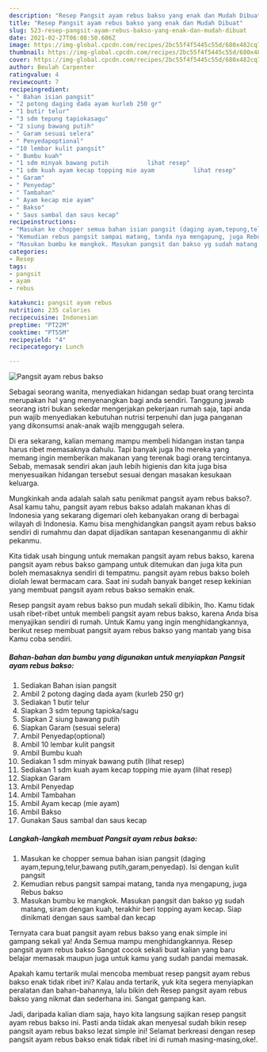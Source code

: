 ```yaml
---
description: "Resep Pangsit ayam rebus bakso yang enak dan Mudah Dibuat"
title: "Resep Pangsit ayam rebus bakso yang enak dan Mudah Dibuat"
slug: 523-resep-pangsit-ayam-rebus-bakso-yang-enak-dan-mudah-dibuat
date: 2021-02-27T06:08:50.606Z
image: https://img-global.cpcdn.com/recipes/2bc55f4f5445c55d/680x482cq70/pangsit-ayam-rebus-bakso-foto-resep-utama.jpg
thumbnail: https://img-global.cpcdn.com/recipes/2bc55f4f5445c55d/680x482cq70/pangsit-ayam-rebus-bakso-foto-resep-utama.jpg
cover: https://img-global.cpcdn.com/recipes/2bc55f4f5445c55d/680x482cq70/pangsit-ayam-rebus-bakso-foto-resep-utama.jpg
author: Beulah Carpenter
ratingvalue: 4
reviewcount: 7
recipeingredient:
- " Bahan isian pangsit"
- "2 potong daging dada ayam kurleb 250 gr"
- "1 butir telur"
- "3 sdm tepung tapiokasagu"
- "2 siung bawang putih"
- " Garam sesuai selera"
- " Penyedapoptional"
- "10 lembar kulit pangsit"
- " Bumbu kuah"
- "1 sdm minyak bawang putih           lihat resep"
- "1 sdm kuah ayam kecap topping mie ayam           lihat resep"
- " Garam"
- " Penyedap"
- " Tambahan"
- " Ayam kecap mie ayam"
- " Bakso"
- " Saus sambal dan saus kecap"
recipeinstructions:
- "Masukan ke chopper semua bahan isian pangsit (daging ayam,tepung,telur,bawang putih,garam,penyedap). Isi dengan kulit pangsit"
- "Kemudian rebus pangsit sampai matang, tanda nya mengapung, juga Rebus bakso"
- "Masukan bumbu ke mangkok. Masukan pangsit dan bakso yg sudah matang, siram dengan kuah, terakhir beri topping ayam kecap. Siap dinikmati dengan saus sambal dan kecap"
categories:
- Resep
tags:
- pangsit
- ayam
- rebus

katakunci: pangsit ayam rebus 
nutrition: 235 calories
recipecuisine: Indonesian
preptime: "PT22M"
cooktime: "PT55M"
recipeyield: "4"
recipecategory: Lunch

---
```



![Pangsit ayam rebus bakso](https://img-global.cpcdn.com/recipes/2bc55f4f5445c55d/680x482cq70/pangsit-ayam-rebus-bakso-foto-resep-utama.jpg)

Sebagai seorang wanita, menyediakan hidangan sedap buat orang tercinta merupakan hal yang menyenangkan bagi anda sendiri. Tanggung jawab seorang istri bukan sekedar mengerjakan pekerjaan rumah saja, tapi anda pun wajib menyediakan kebutuhan nutrisi terpenuhi dan juga panganan yang dikonsumsi anak-anak wajib menggugah selera.

Di era  sekarang, kalian memang mampu membeli hidangan instan tanpa harus ribet memasaknya dahulu. Tapi banyak juga lho mereka yang memang ingin memberikan makanan yang terenak bagi orang tercintanya. Sebab, memasak sendiri akan jauh lebih higienis dan kita juga bisa menyesuaikan hidangan tersebut sesuai dengan masakan kesukaan keluarga. 



Mungkinkah anda adalah salah satu penikmat pangsit ayam rebus bakso?. Asal kamu tahu, pangsit ayam rebus bakso adalah makanan khas di Indonesia yang sekarang digemari oleh kebanyakan orang di berbagai wilayah di Indonesia. Kamu bisa menghidangkan pangsit ayam rebus bakso sendiri di rumahmu dan dapat dijadikan santapan kesenanganmu di akhir pekanmu.

Kita tidak usah bingung untuk memakan pangsit ayam rebus bakso, karena pangsit ayam rebus bakso gampang untuk ditemukan dan juga kita pun boleh memasaknya sendiri di tempatmu. pangsit ayam rebus bakso boleh diolah lewat bermacam cara. Saat ini sudah banyak banget resep kekinian yang membuat pangsit ayam rebus bakso semakin enak.

Resep pangsit ayam rebus bakso pun mudah sekali dibikin, lho. Kamu tidak usah ribet-ribet untuk membeli pangsit ayam rebus bakso, karena Anda bisa menyajikan sendiri di rumah. Untuk Kamu yang ingin menghidangkannya, berikut resep membuat pangsit ayam rebus bakso yang mantab yang bisa Kamu coba sendiri.

<!--inarticleads1-->

##### Bahan-bahan dan bumbu yang digunakan untuk menyiapkan Pangsit ayam rebus bakso:

1. Sediakan  Bahan isian pangsit
1. Ambil 2 potong daging dada ayam (kurleb 250 gr)
1. Sediakan 1 butir telur
1. Siapkan 3 sdm tepung tapioka/sagu
1. Siapkan 2 siung bawang putih
1. Siapkan  Garam (sesuai selera)
1. Ambil  Penyedap(optional)
1. Ambil 10 lembar kulit pangsit
1. Ambil  Bumbu kuah
1. Sediakan 1 sdm minyak bawang putih           (lihat resep)
1. Sediakan 1 sdm kuah ayam kecap topping mie ayam           (lihat resep)
1. Siapkan  Garam
1. Ambil  Penyedap
1. Ambil  Tambahan
1. Ambil  Ayam kecap (mie ayam)
1. Ambil  Bakso
1. Gunakan  Saus sambal dan saus kecap




<!--inarticleads2-->

##### Langkah-langkah membuat Pangsit ayam rebus bakso:

1. Masukan ke chopper semua bahan isian pangsit (daging ayam,tepung,telur,bawang putih,garam,penyedap). Isi dengan kulit pangsit
1. Kemudian rebus pangsit sampai matang, tanda nya mengapung, juga Rebus bakso
1. Masukan bumbu ke mangkok. Masukan pangsit dan bakso yg sudah matang, siram dengan kuah, terakhir beri topping ayam kecap. Siap dinikmati dengan saus sambal dan kecap




Ternyata cara buat pangsit ayam rebus bakso yang enak simple ini gampang sekali ya! Anda Semua mampu menghidangkannya. Resep pangsit ayam rebus bakso Sangat cocok sekali buat kalian yang baru belajar memasak maupun juga untuk kamu yang sudah pandai memasak.

Apakah kamu tertarik mulai mencoba membuat resep pangsit ayam rebus bakso enak tidak ribet ini? Kalau anda tertarik, yuk kita segera menyiapkan peralatan dan bahan-bahannya, lalu bikin deh Resep pangsit ayam rebus bakso yang nikmat dan sederhana ini. Sangat gampang kan. 

Jadi, daripada kalian diam saja, hayo kita langsung sajikan resep pangsit ayam rebus bakso ini. Pasti anda tiidak akan menyesal sudah bikin resep pangsit ayam rebus bakso lezat simple ini! Selamat berkreasi dengan resep pangsit ayam rebus bakso enak tidak ribet ini di rumah masing-masing,oke!.

